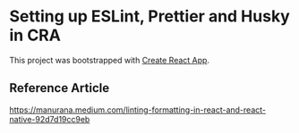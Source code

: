 # Setting up ESLint, Prettier and Husky in CRA

This project was bootstrapped with [Create React App](https://github.com/facebook/create-react-app).

## Reference Article

https://manurana.medium.com/linting-formatting-in-react-and-react-native-92d7d19cc9eb
